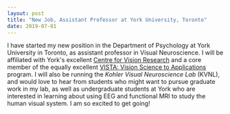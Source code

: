 ```yaml
---
layout: post
title: "New Job, Assistant Professor at York University, Toronto"
date: 2019-07-01
---
```


I have started my new position in the Department of Psychology at York University in Toronto, as assistant professor in Visual Neuroscience. I will be affiliated with York's excellent [Centre for Vision Research](https://cvr.yorku.ca) and a core member of the equally excellent [VISTA: Vision Science to Applications](https://vista.info.yorku.ca) program. I will also be running the *Kohler Visual Neuroscience Lab* (KVNL), and would love to hear from students who might want to pursue graduate work in my lab, as well as undergraduate students at York who are interested in learning about using EEG and functional MRI to study the human visual system. I am so excited to get going! 